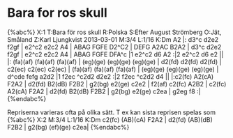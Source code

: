 # Bara for ros skull

{%abc%}
X:1
T:Bara för ros skull
R:Polska
S:Efter August Strömberg
O:Jät, Småland
Z:Karl Ljungkvist 2013-03-01
M:3/4
L:1/16
K:Dm
A2 |: d3^c d2e2 f2gf | e2^c2 e2c2 A4 | ABAG FGFE D2^C2 | DEFG A2AC B2A2 |
   d3^c d2e2 f2gf | e2^c2 e2c2 A4 | ABAG FGFE DFA^c |1 e2^c2 d6 A2 :|2 e2^c2 d6 e2 ||
|: (fa)(af) (fa)(af) (fa)(af) | (eg)(ge) (eg)(ge) (eg)(ge) | d2(fd) d2(fd) d2(fd) | c2(ec) c2(ec) c2(ec) |
   (fa)(af) (fa)(af) (fa)(af) | (eg)(ge) (eg)(ge) (eg)(ge) | d^cde fefg a2d2 |1 f2ec ^c2d2 d2e2 :|2 f2ec ^c2d2 d4 ||
|:c2(fc) A2(cA) F2A2 | d2(fd) B2(dB) F2B2 | g2(bg) e2(ge) c2e2 | f2(af) c2(fc) A2B2 |
  c2(fc) A2(cA) F2A2 | d2(fd) B2(dB) F2B2 | g2(bg) e2(ge) c2ea | g2eg f8 :|
{%endabc%}

Repriserna varieras ofta på olika sätt. T ex kan sista reprisen spelas som
{%abc%}
X:2
M:3/4
L:1/16
K:Dm
c2(fc) (AB)(cA) F2A2 | d2(fd) (AB)(dB) F2B2 | g2(bg) (ef)(ge) c2ea|
{%endabc%}
